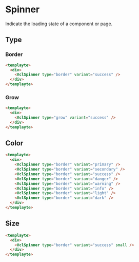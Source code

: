 # Spinner <Badge text="beta" type="warning"/>
Indicate the loading state of a component or page.

## Type

### Border
<ClientOnly>
  <div class="vcl-example">
    <VclSpinner type="border" class="mr-3" />
    <VclSpinner type="border" variant="success" />
  </div>
</ClientOnly>

```html
<templayte>
  <div>
    <VclSpinner type="border" variant="success" />
  </div>
</templayte>
```

### Grow
<ClientOnly>
  <div class="vcl-example">
    <VclSpinner type="grow" class="mr-3" />
    <VclSpinner type="grow" variant="success" />
  </div>
</ClientOnly>

```html
<templayte>
  <div>
    <VclSpinner type="grow" variant="success" />
  </div>
</templayte>
```

## Color
<ClientOnly>
  <div class="vcl-example">
    <VclSpinner type="border" class="mr-3" variant="primary" />
    <VclSpinner type="border" class="mr-3" variant="secondary" />
    <VclSpinner type="border" class="mr-3" variant="success" />
    <VclSpinner type="border" class="mr-3" variant="danger" />
    <VclSpinner type="border" class="mr-3" variant="warning" />
    <VclSpinner type="border" class="mr-3" variant="info" />
    <VclSpinner type="border" class="mr-3" variant="light" />
    <VclSpinner type="border" class="mr-3" variant="dark" />
  </div>
</ClientOnly>

```html
<templayte>
  <div>
    <VclSpinner type="border" variant="primary" />
    <VclSpinner type="border" variant="secondary" />
    <VclSpinner type="border" variant="success" />
    <VclSpinner type="border" variant="danger" />
    <VclSpinner type="border" variant="warning" />
    <VclSpinner type="border" variant="info" />
    <VclSpinner type="border" variant="light" />
    <VclSpinner type="border" variant="dark" />
  </div>
</templayte>
```

## Size
<ClientOnly>
  <div class="vcl-example">
    <VclSpinner type="border" class="mr-3" />
    <VclSpinner type="border" variant="success" small />
  </div>
</ClientOnly>

```html
<templayte>
  <div>
    <VclSpinner type="border" variant="success" small />
  </div>
</templayte>
```
